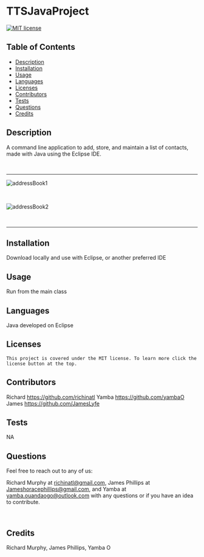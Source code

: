 # TTSJavaProject
  [![MIT license](https://img.shields.io/badge/License-MIT-blue.svg)](https://lbesson.mit-license.org/)
  ## Table of Contents
  * [Description](#description)
  * [Installation](#installation)
  * [Usage](#usage)
  * [Languages](#languages)
  * [Licenses](#licenses)
  * [Contributors](#contributors)
  * [Tests](#tests)
  * [Questions](#questions)
  * [Credits](#credits)
  ## Description
  A command line application to add, store, and maintain a list of contacts, made with Java using the Eclipse IDE. 
  
  <br>
  
  ---
  
  ![addressBook1](https://user-images.githubusercontent.com/95508564/206247496-d9c6c2b0-d070-4f2e-87bd-71f502ff68a6.png)
  
  <br>
  
  ![addressBook2](https://user-images.githubusercontent.com/95508564/206247576-66544bc3-af7b-423c-8ddb-50afb2f4f7a6.png)
  
  <br>
  
  ---
  


  ## Installation
  Download locally and use with Eclipse, or another preferred IDE
  ## Usage
  Run from the main class
  ## Languages
  Java developed on Eclipse
  ## Licenses
    This project is covered under the MIT license. To learn more click the license button at the top.
  ## Contributors
  Richard https://github.com/richinatl Yamba https://github.com/yambaO James https://github.com/JamesLyfe
  ## Tests
  NA
  ## Questions
  Feel free to reach out to any of us: 
  <br>
  
  Richard Murphy at richinatl@gmail.com, James Phillips at Jameshoracephillips@gmail.com, and Yamba at yamba.ouandaogo@outlook.com with any questions or if you have an idea to contribute.
  
  <br>
  
 
  ## Credits
  Richard Murphy, James Phillips, Yamba O
